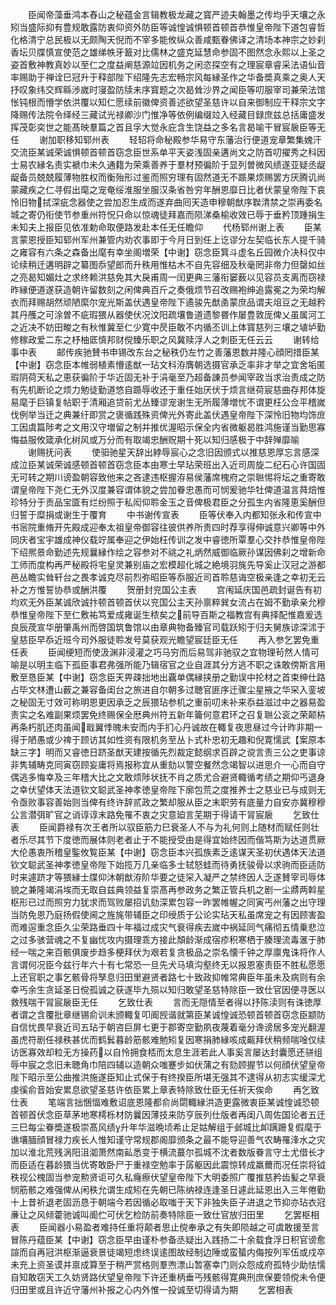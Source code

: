 <!-- { "loadSidebar": true } -->
　　臣闻帝藻垂鸿本舂山之秘蕴金言辑教极龙藏之寳严迹夫翰墨之传均乎天壤之永矧当盛际抑有豊规敢露防衷仰资外防臣等诚惶诚惧顿首顿首恭惟皇帝陛下道包睿哲化格清宁总民极以无颇陶天倪而不宰多能攸纵众善咸甄眷佛译之清场本神宗之妙刹香坛贝牒慎宣使范之雄绨帙牙籖对比儒林之盛克延慧命参固不图然念永熙以上圣之姿首敷神教真妙以至仁之度益阐慈源竝因机务之闲恣探空有之理宸章睿采法语仙音率赐助于禅诠巳冠升于释部陛下绍隆先志宏畅宗风每縁圣作之华备奬真乘之奥人天抒叹象纬交辉緜渉嵗时寖盈防牍未序寳题之次曷耸沙界之闻臣等叨服宰司兼荣法馆怅钝根而懵学依洪覆以知仁愿续前徽俾资善述欲望圣慈许以自来御制应干释宗文字降赐传法院令绎经三藏试光禄卿沙门惟净等依例编缀竝入经藏目録庶兹总括庸盛发挥茂彰奕世之能髙映羣篇之首且孚大觉永庇含生饶益之多名言曷喻干冒宸扆臣等无任
　　谢加职移知郓州表
　　轻轺将命秘殿参华易守东藩治行便道宠章繁集媿汗交流臣某诚荣诚惧顿首顿首窃念臣世系单平天姿浅固亲遘尚文之防首叨擢秀之科因士易农縁名责实褫巾未久通籍为荣乘善养于羣材预徧阶于显列曽微风绩遂亚疑丞龊龊备员兢兢履薄物胜权而衡殆形过鉴而照穷理有固然道无不踬果烦赐罢方厌腾讥尚蒙藏疾之仁寻假出麾之宠奄绥淮服坐服汉条省咎穷年酬恩靡日比者伏蒙皇帝陛下哀怜旧物拭深疵念器使之尝加忍生成而遂弃曲囘天造申穆朝猷序聫清禁之崇再委名城之寄仍衔使节参重州符怳只命以惊魂徒拜嘉而陨涕桑榆收效已辱于垂矜顶踵捐生未知夫上报臣见依准勅命取便路发赴本任无任瞻仰
　　代杨郓州谢上表
　　臣某言蒙恩授臣知郓州军州兼管内劝农事即于今月日到任上讫谬分左契临长东人提千骑之雍容有六条之森备出麾有幸坐阁増荣【中谢】窃念臣箕斗虚名丘园微介决科仅中论续稍迁遘明辟之纂图忝望郎而升秩用惟枯木不自先容细及秋毫罔非帝力但罄如丝之亮曷知媚灶之求终赖洪慈免其大戾甫周一闰更典三藩衔窭薮以见容员支离而窃禄昨縁便道遂获造朝许留数刻之闲俾典百斤之奏俄烦节召改赐袍绅追露冕之为荣均解衣而拜赐胡然顽陋縻尔宠光斯盖伏遇皇帝陛下遹骏先猷圅蒙庶品谓夫俎豆之无越矜其丹雘之可涂曽不疵瑕猥从器使伏况汶阳疏壤鲁道遗黎昬作屡豊敦厐俾乂虽属河工之近决不妨田畯之有秋惟冀至仁少寛中昃臣敢不内循丕训上体寳慈列三壤之埴垆勤修稼政爱二东之杼柚厎慎邦财傥臻乐职之风冀赎浮人之刺臣无任云云
　　谢转给事中表
　　邮传疾驰賛书申锡改东台之秘秩仍左竹之善藩恩数并隆心顔罔措臣某【中谢】窃念臣本帷弱植素懵逺猷一玷文科洊膺朝选摄官承乏率非才举之宜舍垢匿瑕阴荷天私之恵获徧阶于华近固无补于涓毫至乃超备諌员参闻宰政当求治责成之防有先机断论之烦力勉徒勤道悠自踬辱收还于重任始厌伏于烦言继荷宸慈曲存邦体旋易麾于巨镇复帖职于清厢追贷前尤丛臻谬宠谢生无所履薄増忧不谓更枉公佥平稽嵗伐例举当迁之典兼纡即赏之褒循践殊资俾光外寄此盖伏遇皇帝陛下深怜旧物均饰庻工因虞篇陟考之文用汉守増留之制并推优渥昭示保全内省微躯曷胜鸿施谨当勤思寡悔益服攸箴承化树风或万分而有取竭忠酬贶期十死以知归感极于中辞殚靡喻
　　谢赐抚问表
　　使驲驰星天辞出綍辱宸心之念旧因颁式以推慈恩厚忘言感深成泣臣某诚荣诚感顿首顿首窃念臣本由寒士早玷荣班出入近司周旋二纪石心许国固无可转之期川谤盈朝容致他来之吝逮违枢握洊易侯藩席槐府之崇聮惕将坛之重寄敢谓皇帝陛下尧仁无外汉度兼容谓体貌之尝加眷忠愚而可悯爰驰华牡俾道温言荈焙惟珍特分于贡品宝匳有烂纷照于私闳仰聆金玉之音俾极君臣之分孤生内省隆恵奚酬但归誓于糜捐或谢生于覆育
　　中书谢传宣表
　　臣等伏奉入内都知张永和传宣中书宻院重脩开先殿成迎奉太祖皇帝御容往彼供养所贵四时荐享得伸诚意兴卿等中外同庆者宝宇雄成神仪载竚属奉迎之伊始枉传训之发中睿徳所覃羣心交抃恭惟皇帝陛下绍熈景命勤述先规曩縁作绘之容参对不祧之礼炳然威御临厥孙谋因佛刹之增新命工师而度构再严秘殿将宅皇灵兼别庙之宏模超化城之絶境羽旄先导奚止汉冠之游都邑丛瞻实耸轩台之畏孝诚克尽前烈弥昭臣等忝服近司首聆慈诲空极亲逢之幸初无云补之方惟誓协恭或酬洪覆
　　贺册封兖国公主表
　　宫闱延庆国邑疏封诞告有初均欢无外臣某诚欣诚抃顿首顿首伏以兖国公主天孙禀粹巽女流占在姆不勤承亲允穆恭惟皇帝陛下至仁敷祐笃爱成雍诞生秾矣之前导百斯之福教宫有典择配惟嘉爰选良辰荗宣华册肇禹州而啓国筑鲁馆以由章典物备臻官司载跃矧于归夫舅族谅深沭于皇慈臣早忝近班今司外服徒聆发号莫获观光瞻望宸廷臣无任
　　再入参乞罢免重任表
　　臣闻绠短而使汲渊非浸灌之巧马穷而后易驾非驰驭之宜物理茍然人情可喻是以明主临下孤臣事君弗强所能乃辑宿官之业自涯其分方逃不职之诛敢傍斯言用敷至恳臣某【中谢】窃念臣天畀疎拙地出覊单偶縁挟册之勤误中抡材之首束绅仕路占毕文林遭山薮之兼容备闺台之旅进自尔朝多过聴官匪序迁骤尘星掖之华罙入銮坡之秘固无寸效可称明恩更因承乏之辰猥玷参机之重前叨未补来忝益滋过中之器易盈责实之名难副果烦罢免终赐保全厯典州符五新年籥何意君环之召复聮公衮之荣颠枿再条朽肌还肉虽闻戢翼悸魄未安而内手扪心丹诚故在輙复夜思昼过今计昨非期一得于陋愚或少禆于顾访其如性资有限机务至丛卜式朴忠初无趣和倪寛懦武【案原本缺三字】明而又睿徳日跻圣猷天建按循先烈裁定懿纲求百辟之谠言责三公之吏事谅非隽辅畴克同寅窃顾妄庸将焉报称宜从重劾以警空餐然念竭智以进思介一心而自守偶逃多悔幸及三年稽大比之文敢烦陟状抚不肖之质尤合避贤輙循考绩之期仰丐退身之幸伏望体天法道钦文聪武圣神孝徳皇帝陛下廓包荒之度推养士之慈业已与成则无令亟败事容善始则当俾有终许辞贰政之繁却服从臣之末职劳有底量力自安亦冀穆穆公言潜弭旷官之诮谆谆末路免罹不衷之灾意廹言芜期于得请干冐宸扆
　　乞致仕表
　　臣闻爵禄有次王者所以驭臣筋力巳衰圣人不与为礼何则上随材而赋任则壮者乐尽其节下度徳而展体则老者止于不能授受由是得宜始终因而偕笃斯为达道贯厥大伦愚衷所稽皇鍳攸覧臣某【中谢】窃念臣本兴孤族素乏逺谋天圣初伏遇体天法道钦文聪武圣神孝徳皇帝陛下始揽万几亲临多士轼怒蛙而待勇抚骏骨以求驹而臣适防时来遽跻才等猥縁士牒仰沐朝猷洊阶华要之徒罙入凝严之禁终因人乏遂賛宰司辱体貌之兼隆竭涓埃而无取自兹典领益复崇髙再参政务之繁正管兵机之剧一尘鼎两斡星枢形已过而照穷力犹求而驾败屡招讥劾深累包容一昨罢帷幄之同寅丐州藩之出守理当防免恩乃庭扬假使阃之旌旄带辅臣之印绶质于公论实玷天私虽席宠之有因顾害盈而难逭重念臣久尘荣路垂四十年福过成灾气衰得疾去嵗中祸延同气痛彻五情乗悲泣之过多骇营魂之不复幽忧攻内摄理乖方接此頽龄渐成宿疹积寒栖于腠理流毒滙于肺经一喘之来百骸俱废步趋多梗拜伏为艰若复贪极品之崇名懐千钟之厚廪鬼诛将作人言谓何况臣今兹行年六十有七常恐一旦先犬马填沟壑终无以报恩塞责臣不胜私愿愿上还官职之事乞骸骨将孥息归田里避贤者路七十致政抑帷常典臣年虽未及病则有余幸丐余生贪延圣日傥孤诚之获遂毕九殒以知归敢望圣慈特除臣一致仕官因便寻医以救残喘干冐宸扆臣无任
　　乞致仕表
　　言而无隠情至者得以抒陈渎则有诛徳厚者谓之含覆批章继锡俞训未颁輙复叩阍觊谐就第臣某诚惶诚恐顿首顿首窃念臣颛防自信忧畏早衰近司五玷于朝咨巨屏七更于郡寄空勤夙夜蔑着毫分谗谤居多宠光翻渥虽虎符剧任禄秩甚优而鹤鬂暮龄筋骸难勉矧复因寒捐肺縁咳成齀拜伏稍频喘唫仅续访医寡效却粒无方操药以自怜拥食桮而太息生涯若此人事奚言屡达封囊愿还骈组辱中宸之念旧未聴角巾陪四辅以造朝众嗤蹇步如伏蒲之有劾顾握节以何顔伏望皇帝陛下昭示至公曲推洪施遂臣知止式保于有终揆臣所堪无强其不逮得从初志实缓深尤虔徯俞音始安累息欲望圣慈许依臣累上章表特除致仕臣无任祈天俟命
　　再乞致仕表
　　笔端言拙悃愊难敷诏底恩隆都俞尚閟輙縁洪造更露微衷臣某诚惶诚恐顿首顿首伏念臣草茅地寒樗栎材防曩因薄技来防亨辰列仕版者再闺八周佐国论者五迁三巳每尘眷奬遂极崇髙风绩升年华滋晩顷希止足姑解组于邺城比卹蹒跚复假麾于谯壤腼顔冒禄力疾长人惟知谨守常规郡阁靡颁条之最不能导迎善气农畴罹浲水之灾加以淮北荒残涡阳沮洳萧然南畆悉变于横流蕞尔孤城不沈者数版眷言守土尤借长才而臣适在暮龄猥当优寄敢卧尸于重禄空勉率于孱躯因此震惊转成羸薾而况任崇将钺秩视公槐固当参宠勲贤讵可久私癃瘵伏望皇帝陛下大明委照广覆推慈矜齿髪之早衰悯筋骸之难强俾从闲秩允谓生成矧在先朝已陈纳禄连逢圣日遽此延恩出入三年倦勤十上昔祈退老固沥恳于朝端今若因循必取嗤于天下非独失臣子进退之节抑亦玷衣冠亷让之风倾藿驰诚叫阍伫可伏乞检防前奏特除臣一致仕官放归田里
　　乞罢枢相表
　　臣闻器小易盈者难持任重将颠者思止傥奉承之有失即陨越之可虞敢援至言冒陈丹蕴臣某【中谢】窃念臣早由谨朴参备丞疑出入践扬二十余载食浮日积官谤愈諠而自再冠洪枢渐逼衰景徒竭短虑终误逺图故经制边陲或蛮蜑内侮按列军伍或戍卒未充上资圣谟并禀成算至于稍严赏格则羣喣漂山暂塞幸门则众怨成府孤特少助怯懦自知敢窃天工久妨贤路伏望皇帝陛下许还重柄垂丐残骸得寛典刑庶保要领傥未令便归田里或且许近守藩州补报之心内外惟一投诚至切得请为期
　　乞罢相表
